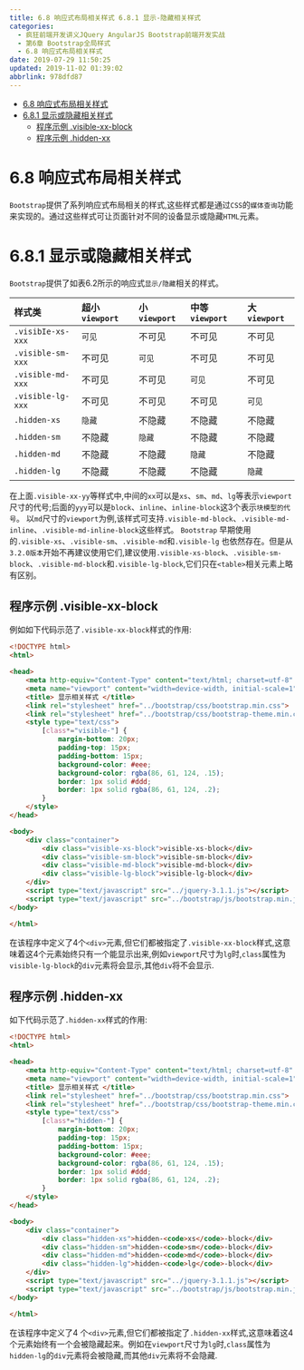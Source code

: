 ```yaml
---
title: 6.8 响应式布局相关样式 6.8.1 显示-隐藏相关样式
categories: 
  - 疯狂前端开发讲义JQuery AngularJS Bootstrap前端开发实战
  - 第6章 Bootstrap全局样式
  - 6.8 响应式布局相关样式
date: 2019-07-29 11:50:25
updated: 2019-11-02 01:39:02
abbrlink: 978dfd87
---
```

- [6.8 响应式布局相关样式](/ReadingNotes/978dfd87/#6-8-响应式布局相关样式)
- [6.8.1 显示或隐藏相关样式](/ReadingNotes/978dfd87/#6-8-1-显示或隐藏相关样式)
    - [程序示例 .visible-xx-block](/ReadingNotes/978dfd87/#程序示例-visible-xx-block)
    - [程序示例 .hidden-xx](/ReadingNotes/978dfd87/#程序示例-hidden-xx)

<!--more-->
<script src="https://cdn.bootcss.com/jquery/3.4.0/jquery.slim.min.js"></script>
<script>$(document).ready(function () {$(".post-body > ul:nth-child(1)").hide();});</script>

<!--end-->
<!--SSTStart-->
# 6.8 响应式布局相关样式 #
`Bootstrap`提供了系列响应式布局相关的样式,这些样式都是通过`CSS`的`媒体查询`功能来实现的。通过这些样式可让页面针对不同的设备显示或隐藏`HTML`元素。
# 6.8.1 显示或隐藏相关样式 #
`Bootstrap`提供了如表6.2所示的响应式`显示/隐藏`相关的样式。

|样式类|超小`viewport`|小`viewport`|中等`viewport`|大`viewport`|
|:---|:---|:---|:---|:---|
|`.visibIe-xs-xxx`|`可见`|不可见|不可见|不可见|
|`.visible-sm-xxx`|不可见|`可见`|不可见|不可见|
|`.visible-md-xxx`|不可见|不可见|`可见`|不可见|
|`.visible-lg-xxx`|不可见|不可见|不可见|`可见`|
|`.hidden-xs`|`隐藏`|不隐藏|不隐藏|不隐藏|
|`.hidden-sm`|不隐藏|`隐藏`|不隐藏|不隐藏|
|`.hidden-md`|不隐藏|不隐藏|`隐藏`|不隐藏|
|`.hidden-lg`|不隐藏|不隐藏|不隐藏|`隐藏`|
<!--replace:yy=Y Y-->
在上面`.visible-xx-yy`等样式中,中间的`xx`可以是`xs`、`sm`、`md`、`lg`等表示`viewport`尺寸的代号;后面的`yyy`可以是`block`、`inline`、`inline-block`这3个表示`块模型的代号`。
以`md`尺寸的`viewport`为例,该样式可支持`.visible-md-block`、`.visible-md-inline`、`.visible-md-inline-block`这些样式。
`Bootstrap` 早期使用的`.visible-xs`、`.visible-sm`、`.visible-md`和`.visible-lg` 也依然存在。但是从`3.2.0版本`开始不再建议使用它们,建议使用`.visible-xs-block`、`.visible-sm-block`、`.visible-md-block`和`.visible-lg-block`,它们只在`<table>`相关元素上略有区别。

## 程序示例 .visible-xx-block ##
例如如下代码示范了`.visible-xx-block`样式的作用:
```html
<!DOCTYPE html>
<html>

<head>
	<meta http-equiv="Content-Type" content="text/html; charset=utf-8" />
	<meta name="viewport" content="width=device-width, initial-scale=1">
	<title> 显示相关样式 </title>
	<link rel="stylesheet" href="../bootstrap/css/bootstrap.min.css">
	<link rel="stylesheet" href="../bootstrap/css/bootstrap-theme.min.css">
	<style type="text/css">
		[class*="visible-"] {
			margin-bottom: 20px;
			padding-top: 15px;
			padding-bottom: 15px;
			background-color: #eee;
			background-color: rgba(86, 61, 124, .15);
			border: 1px solid #ddd;
			border: 1px solid rgba(86, 61, 124, .2);
		}
	</style>
</head>

<body>
	<div class="container">
		<div class="visible-xs-block">visible-xs-block</div>
		<div class="visible-sm-block">visible-sm-block</div>
		<div class="visible-md-block">visible-md-block</div>
		<div class="visible-lg-block">visible-lg-block</div>
	</div>
	<script type="text/javascript" src="../jquery-3.1.1.js"></script>
	<script type="text/javascript" src="../bootstrap/js/bootstrap.min.js"></script>
</body>

</html>
```
在该程序中定义了4个`<div>`元素,但它们都被指定了`.visible-xx-block`样式,这意味着这4个元素始终只有一个能显示出来,例如`viewport`尺寸为`lg`时,`class`属性为`visible-lg-block`的`div`元素将会显示,其他`div`将不会显示.
## 程序示例 .hidden-xx ##
如下代码示范了`.hidden-xx`样式的作用:
```html
<!DOCTYPE html>
<html>

<head>
	<meta http-equiv="Content-Type" content="text/html; charset=utf-8" />
	<meta name="viewport" content="width=device-width, initial-scale=1">
	<title> 显示相关样式 </title>
	<link rel="stylesheet" href="../bootstrap/css/bootstrap.min.css">
	<link rel="stylesheet" href="../bootstrap/css/bootstrap-theme.min.css">
	<style type="text/css">
		[class*="hidden-"] {
			margin-bottom: 20px;
			padding-top: 15px;
			padding-bottom: 15px;
			background-color: #eee;
			background-color: rgba(86, 61, 124, .15);
			border: 1px solid #ddd;
			border: 1px solid rgba(86, 61, 124, .2);
		}
	</style>
</head>

<body>
	<div class="container">
		<div class="hidden-xs">hidden-<code>xs</code>-block</div>
		<div class="hidden-sm">hidden-<code>sm</code>-block</div>
		<div class="hidden-md">hidden-<code>md</code>-block</div>
		<div class="hidden-lg">hidden-<code>lg</code>-block</div>
	</div>
	<script type="text/javascript" src="../jquery-3.1.1.js"></script>
	<script type="text/javascript" src="../bootstrap/js/bootstrap.min.js"></script>
</body>

</html>
```
在该程序中定义了4 个`<div>`元素,但它们都被指定了`.hidden-xx`样式,这意味着这4个元素始终有一个会被隐藏起来。例如在`viewport`尺寸为`lg`时,`class`属性为`hidden-lg`的`div`元素将会被隐藏,而其他`div`元素将不会隐藏.
<!--SSTStop-->

